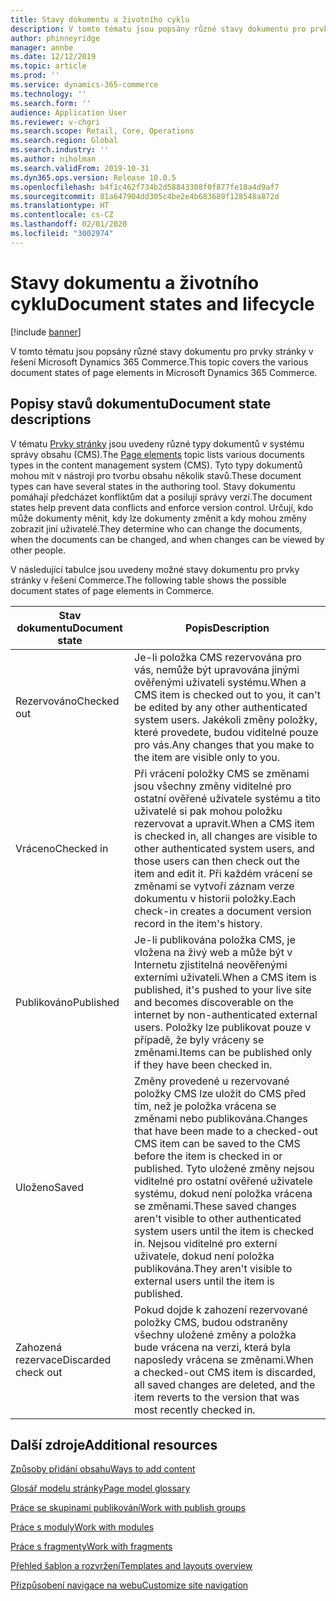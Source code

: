 ```yaml
---
title: Stavy dokumentu a životního cyklu
description: V tomto tématu jsou popsány různé stavy dokumentu pro prvky stránky v řešení Microsoft Dynamics 365 Commerce.
author: phinneyridge
manager: annbe
ms.date: 12/12/2019
ms.topic: article
ms.prod: ''
ms.service: dynamics-365-commerce
ms.technology: ''
ms.search.form: ''
audience: Application User
ms.reviewer: v-chgri
ms.search.scope: Retail, Core, Operations
ms.search.region: Global
ms.search.industry: ''
ms.author: niholman
ms.search.validFrom: 2019-10-31
ms.dyn365.ops.version: Release 10.0.5
ms.openlocfilehash: b4f1c462f734b2d58843308f0f877fe18a4d9af7
ms.sourcegitcommit: 81a647904dd305c4be2e4b683689f128548a872d
ms.translationtype: HT
ms.contentlocale: cs-CZ
ms.lasthandoff: 02/01/2020
ms.locfileid: "3002974"
---
```

# <a name="document-states-and-lifecycle"></a><span data-ttu-id="cb02c-103">Stavy dokumentu a životního cyklu</span><span class="sxs-lookup"><span data-stu-id="cb02c-103">Document states and lifecycle</span></span>


[!include [banner](includes/banner.md)]

<span data-ttu-id="cb02c-104">V tomto tématu jsou popsány různé stavy dokumentu pro prvky stránky v řešení Microsoft Dynamics 365 Commerce.</span><span class="sxs-lookup"><span data-stu-id="cb02c-104">This topic covers the various document states of page elements in Microsoft Dynamics 365 Commerce.</span></span>

## <a name="document-state-descriptions"></a><span data-ttu-id="cb02c-105">Popisy stavů dokumentu</span><span class="sxs-lookup"><span data-stu-id="cb02c-105">Document state descriptions</span></span>

<span data-ttu-id="cb02c-106">V tématu [Prvky stránky](page-elements-overview.md) jsou uvedeny různé typy dokumentů v systému správy obsahu (CMS).</span><span class="sxs-lookup"><span data-stu-id="cb02c-106">The [Page elements](page-elements-overview.md) topic lists various documents types in the content management system (CMS).</span></span> <span data-ttu-id="cb02c-107">Tyto typy dokumentů mohou mít v nástroji pro tvorbu obsahu několik stavů.</span><span class="sxs-lookup"><span data-stu-id="cb02c-107">These document types can have several states in the authoring tool.</span></span> <span data-ttu-id="cb02c-108">Stavy dokumentu pomáhají předcházet konfliktům dat a posilují správy verzí.</span><span class="sxs-lookup"><span data-stu-id="cb02c-108">The document states help prevent data conflicts and enforce version control.</span></span> <span data-ttu-id="cb02c-109">Určují, kdo může dokumenty měnit, kdy lze dokumenty změnit a kdy mohou změny zobrazit jiní uživatelé.</span><span class="sxs-lookup"><span data-stu-id="cb02c-109">They determine who can change the documents, when the documents can be changed, and when changes can be viewed by other people.</span></span>

<span data-ttu-id="cb02c-110">V následující tabulce jsou uvedeny možné stavy dokumentu pro prvky stránky v řešení Commerce.</span><span class="sxs-lookup"><span data-stu-id="cb02c-110">The following table shows the possible document states of page elements in Commerce.</span></span>

| <span data-ttu-id="cb02c-111">Stav dokumentu</span><span class="sxs-lookup"><span data-stu-id="cb02c-111">Document state</span></span> | <span data-ttu-id="cb02c-112">Popis</span><span class="sxs-lookup"><span data-stu-id="cb02c-112">Description</span></span> |
|---|---|
| <span data-ttu-id="cb02c-113">Rezervováno</span><span class="sxs-lookup"><span data-stu-id="cb02c-113">Checked out</span></span> | <span data-ttu-id="cb02c-114">Je-li položka CMS rezervována pro vás, nemůže být upravována jinými ověřenými uživateli systému.</span><span class="sxs-lookup"><span data-stu-id="cb02c-114">When a CMS item is checked out to you, it can't be edited by any other authenticated system users.</span></span> <span data-ttu-id="cb02c-115">Jakékoli změny položky, které provedete, budou viditelné pouze pro vás.</span><span class="sxs-lookup"><span data-stu-id="cb02c-115">Any changes that you make to the item are visible only to you.</span></span> |
| <span data-ttu-id="cb02c-116">Vráceno</span><span class="sxs-lookup"><span data-stu-id="cb02c-116">Checked in</span></span> | <span data-ttu-id="cb02c-117">Při vrácení položky CMS se změnami jsou všechny změny viditelné pro ostatní ověřené uživatele systému a tito uživatelé si pak mohou položku rezervovat a upravit.</span><span class="sxs-lookup"><span data-stu-id="cb02c-117">When a CMS item is checked in, all changes are visible to other authenticated system users, and those users can then check out the item and edit it.</span></span> <span data-ttu-id="cb02c-118">Při každém vrácení se změnami se vytvoří záznam verze dokumentu v historii položky.</span><span class="sxs-lookup"><span data-stu-id="cb02c-118">Each check-in creates a document version record in the item's history.</span></span> |
| <span data-ttu-id="cb02c-119">Publikováno</span><span class="sxs-lookup"><span data-stu-id="cb02c-119">Published</span></span> | <span data-ttu-id="cb02c-120">Je-li publikována položka CMS, je vložena na živý web a může být v Internetu zjistitelná neověřenými externími uživateli.</span><span class="sxs-lookup"><span data-stu-id="cb02c-120">When a CMS item is published, it's pushed to your live site and becomes discoverable on the internet by non-authenticated external users.</span></span> <span data-ttu-id="cb02c-121">Položky lze publikovat pouze v případě, že byly vráceny se změnami.</span><span class="sxs-lookup"><span data-stu-id="cb02c-121">Items can be published only if they have been checked in.</span></span> |
| <span data-ttu-id="cb02c-122">Uloženo</span><span class="sxs-lookup"><span data-stu-id="cb02c-122">Saved</span></span> | <span data-ttu-id="cb02c-123">Změny provedené u rezervované položky CMS lze uložit do CMS před tím, než je položka vrácena se změnami nebo publikována.</span><span class="sxs-lookup"><span data-stu-id="cb02c-123">Changes that have been made to a checked-out CMS item can be saved to the CMS before the item is checked in or published.</span></span> <span data-ttu-id="cb02c-124">Tyto uložené změny nejsou viditelné pro ostatní ověřené uživatele systému, dokud není položka vrácena se změnami.</span><span class="sxs-lookup"><span data-stu-id="cb02c-124">These saved changes aren't visible to other authenticated system users until the item is checked in.</span></span> <span data-ttu-id="cb02c-125">Nejsou viditelné pro externí uživatele, dokud není položka publikována.</span><span class="sxs-lookup"><span data-stu-id="cb02c-125">They aren't visible to external users until the item is published.</span></span> |
| <span data-ttu-id="cb02c-126">Zahozená rezervace</span><span class="sxs-lookup"><span data-stu-id="cb02c-126">Discarded check out</span></span> | <span data-ttu-id="cb02c-127">Pokud dojde k zahození rezervované položky CMS, budou odstraněny všechny uložené změny a položka bude vrácena na verzi, která byla naposledy vrácena se změnami.</span><span class="sxs-lookup"><span data-stu-id="cb02c-127">When a checked-out CMS item is discarded, all saved changes are deleted, and the item reverts to the version that was most recently checked in.</span></span> |

## <a name="additional-resources"></a><span data-ttu-id="cb02c-128">Další zdroje</span><span class="sxs-lookup"><span data-stu-id="cb02c-128">Additional resources</span></span>

[<span data-ttu-id="cb02c-129">Způsoby přidání obsahu</span><span class="sxs-lookup"><span data-stu-id="cb02c-129">Ways to add content</span></span>](add-manage-content.md)

[<span data-ttu-id="cb02c-130">Glosář modelu stránky</span><span class="sxs-lookup"><span data-stu-id="cb02c-130">Page model glossary</span></span>](page-elements-overview.md)

[<span data-ttu-id="cb02c-131">Práce se skupinami publikování</span><span class="sxs-lookup"><span data-stu-id="cb02c-131">Work with publish groups</span></span>](publish-groups.md)

[<span data-ttu-id="cb02c-132">Práce s moduly</span><span class="sxs-lookup"><span data-stu-id="cb02c-132">Work with modules</span></span>](work-with-modules.md)

[<span data-ttu-id="cb02c-133">Práce s fragmenty</span><span class="sxs-lookup"><span data-stu-id="cb02c-133">Work with fragments</span></span>](work-with-fragments.md)

[<span data-ttu-id="cb02c-134">Přehled šablon a rozvržení</span><span class="sxs-lookup"><span data-stu-id="cb02c-134">Templates and layouts overview</span></span>](templates-layouts-overview.md)

[<span data-ttu-id="cb02c-135">Přizpůsobení navigace na webu</span><span class="sxs-lookup"><span data-stu-id="cb02c-135">Customize site navigation</span></span>](customize-site-navigation.md)
